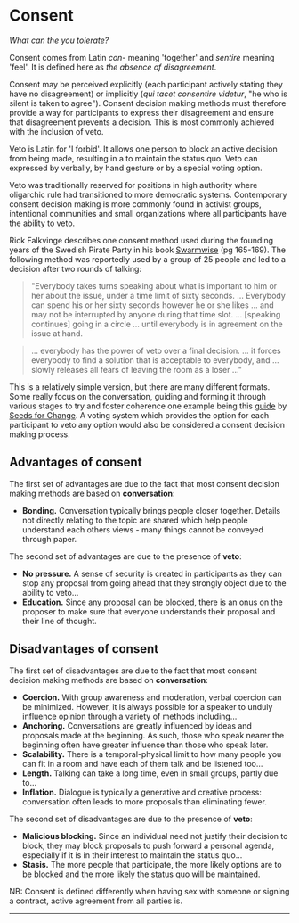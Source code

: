 # Consent

*What can the you tolerate?*

Consent comes from Latin *con-* meaning 'together' and *sentire* meaning 'feel'. It is defined here as *the absence of disagreement*. 

Consent may be perceived explicitly (each participant actively stating they have no disagreement) or implicitly (*qui tacet consentire videtur*, "he who is silent is taken to agree"). Consent decision making methods must therefore provide a way for participants to express their disagreement and ensure that disagreement prevents a decision. This is most commonly achieved with the inclusion of veto.

Veto is Latin for 'I forbid'. It allows one person to block an active decision from being made, resulting in a to maintain the status quo. Veto can expressed by verbally, by hand gesture or by a special voting option.

Veto was traditionally reserved for positions in high authority where oligarchic rule had transitioned to more democratic systems. Contemporary consent decision making is more commonly found in activist groups, intentional communities and small organizations where all participants have the ability to veto. 

Rick Falkvinge describes one consent method used during the founding years of the Swedish Pirate Party in his book [Swarmwise](http://falkvinge.net/2013/02/14/swarmwise-the-tactical-manual-to-changing-the-world-chapter-one/) (pg 165-169). The following method was reportedly used by a group of 25 people and led to a decision after two rounds of talking:

>"Everybody takes turns speaking about what is important to him or her about the issue, under a time limit of sixty seconds. ... Everybody can spend his or her sixty seconds however he or she likes ... and may not be interrupted by anyone during that time slot. ... [speaking continues] going in a circle ... until everybody is in agreement on the issue at hand.

>... everybody has the power of veto over a final decision. ... it forces everybody to find a solution that is acceptable to everybody, and ... slowly releases all fears of leaving the room as a loser ..."

This is a relatively simple version, but there are many different formats. Some really focus on the conversation, guiding and forming it through various stages to try and foster coherence one example being this [guide](http://www.seedsforchange.org.uk/consensus) by [Seeds for Change](http://www.seedsforchange.org.uk). A voting system which provides the option for each participant to veto any option would also be considered a consent decision making process.

## Advantages of consent ##

The first set of advantages are due to the fact that most consent decision making methods are based on **conversation**:
* **Bonding.** Conversation typically brings people closer together. Details not directly relating to the topic are shared which help people understand each others views - many things cannot be conveyed through paper.

The second set of advantages are due to the presence of **veto**:
* **No pressure.** A sense of security is created in participants as they can stop any proposal from going ahead that they strongly object due to the ability to veto...
* **Education.** Since any proposal can be blocked, there is an onus on the proposer to make sure that everyone understands their proposal and their line of thought.

## Disadvantages of consent ##

The first set of disadvantages are due to the fact that most consent decision making methods are based on **conversation**:
* **Coercion.** With group awareness and moderation, verbal coercion can be minimized. However, it is always possible for a speaker to unduly influence opinion through a variety of methods including...
* **Anchoring.** Conversations are greatly influenced by ideas and proposals made at the beginning. As such, those who speak nearer the beginning often have greater influence than those who speak later.
* **Scalability.** There is a temporal-physical limit to how many people you can fit in a room and have each of them talk and be listened too...
* **Length.** Talking can take a long time, even in small groups, partly due to...
* **Inflation.** Dialogue is typically a generative and creative process: conversation often leads to more proposals than eliminating fewer.

The second set of disadvantages are due to the presence of **veto**:
* **Malicious blocking.** Since an individual need not justify their decision to block, they may block proposals to push forward a personal agenda, especially if it is in their interest to maintain the status quo...
* **Stasis.** The more people that participate, the more likely options are to be blocked and the more likely the status quo will be maintained.

NB: Consent is defined differently when having sex with someone or signing a contract, active agreement from all parties is.

---
